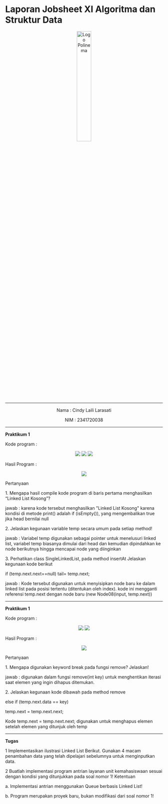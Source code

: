 # Laporan Jobsheet XI Algoritma dan Struktur Data
<p align="center">
   <img src="https://static.wikia.nocookie.net/logopedia/images/8/8a/Politeknik_Negeri_Malang.png/revision/latest?cb=20190922202558 " alt="Logo Polinema" width="30%"> 
</p>
<hr>
<p align="center">Nama : Cindy Laili Larasati</p>
<p align="center">NIM : 2341720038</p>
<hr>
<b>Praktikum 1</b>
<p>Kode program :</p>
<p align="center">
    <img src="Gambar/NodeClass.png">
    <img src="Gambar/SingleLinkedListClass.png">
    <img src="Gambar/SLLMain.png">
</p>
<p>Hasil Program :</p>
<p align="center">
    <img src="Gambar/HasilPrak1.png">
</p>
<p>Pertanyaan</p>
<p>1. Mengapa hasil compile kode program di baris pertama menghasilkan “Linked List Kosong”?</p>
<p>jawab : karena kode tersebut menghasilkan "Linked List Kosong" karena kondisi di metode print() adalah if (isEmpty()), yang mengembalikan true jika head bernilai null</p>
<p>2. Jelaskan kegunaan variable temp secara umum pada setiap method!</p>
<p>jawab : Variabel temp digunakan sebagai pointer untuk menelusuri linked list, variabel temp biasanya dimulai dari head dan kemudian dipindahkan ke node berikutnya hingga mencapai node yang diinginkan</p>
<p>3. Perhatikan class SingleLinkedList, pada method insertAt Jelaskan kegunaan kode berikut</p>
<p>if (temp.next.next==null) tail= temp.next;</p>
<p>jawab : Kode tersebut digunakan untuk menyisipkan node baru ke dalam linked list pada posisi tertentu (ditentukan oleh index). kode ini mengganti referensi temp.next dengan node baru (new Node08(input, temp.next))
</p>
<hr>
<b>Praktikum 1</b>
<p>Kode program :</p>
<p align="center">
    <img src="Gambar/KodePrak2_1.png">
    <img src="Gambar/KodePrak2_2.png">
</p>
<p>Hasil Program :</p>
<p align="center">
    <img src="Gambar/HasilPrak2.png">
</p>
<p>Pertanyaan</p>
<p>1. Mengapa digunakan keyword break pada fungsi remove? Jelaskan!</p>
<p>jawab : digunakan dalam fungsi remove(int key) untuk menghentikan iterasi saat elemen yang ingin dihapus ditemukan.</p>
<p>2. Jelaskan kegunaan kode dibawah pada method remove</p>
<p>else if (temp.next.data == key)</p>
<p>temp.next = temp.next.next;</p>
<p>Kode temp.next = temp.next.next; digunakan untuk menghapus elemen setelah elemen yang ditunjuk oleh temp</p>
<hr>
<b>Tugas</b>
<p>1 Implementasikan ilustrasi Linked List Berikut. Gunakan 4 macam penambahan data yang telah
dipelajari sebelumnya untuk menginputkan data.
</p>
<p>2 Buatlah implementasi program antrian layanan unit kemahasiswaan sesuai dengan kondisi yang
ditunjukkan pada soal nomor 1! Ketentuan</p>
<p>a. Implementasi antrian menggunakan Queue berbasis Linked List!</p>
<p>b. Program merupakan proyek baru, bukan modifikasi dari soal nomor 1!</p>